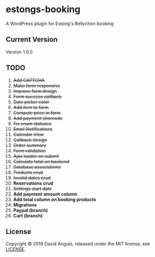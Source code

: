 # estongs-booking
A WordPress plugin for Estong's Bellychon booking

## Current Version
Version 1.0.0

## TODO
1. ~~Add CAPTCHA~~
2. ~~Make form responsive~~
3. ~~Improve form design~~
4. ~~Form success callback~~
5. ~~Date picker color~~
6. ~~Add item to form~~
7. ~~Compute price in form~~
8. ~~Add payment shorcode~~
9. ~~Fix enum statuses~~
10. ~~Email Notifications~~
11. ~~Calendar View~~
12. ~~Callback design~~
13. ~~Order summary~~
14. ~~Form validation~~
15. ~~Ajax loader on submit~~
16. ~~Calculate total on backend~~
17. ~~Database associations~~
18. ~~Products crud~~
19. ~~Invalid dates crud~~
20. **Reservations crud**
21. ~~Settings start date~~
22. **Add payment amount column**
23. **Add total column on booking products**
24. **Migrations**
25. **Paypal (branch)**
26. **Cart (branch)**

## License
Copyright © 2019 David Angulo, released under the MIT license, see [LICENSE](LICENSE).
